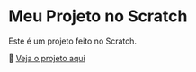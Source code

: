 # Meu Projeto no Scratch

Este é um projeto feito no Scratch.

🔗 [Veja o projeto aqui](https://scratch.mit.edu/projects/1204771985/)
